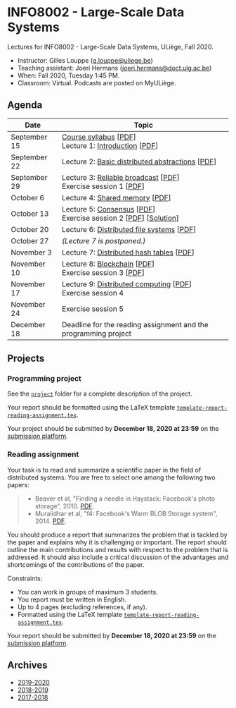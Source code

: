 # INFO8002 - Large-Scale Data Systems

Lectures for INFO8002 - Large-Scale Data Systems, ULiège, Fall 2020.

- Instructor: Gilles Louppe ([g.louppe@uliege.be](mailto:g.louppe@uliege.be))
- Teaching assistant: Joeri Hermans ([joeri.hermans@doct.ulg.ac.be](mailto:joeri.hermans@doct.ulg.ac.be))
- When: Fall 2020, Tuesday 1:45 PM.
- Classroom: Virtual. Podcasts are posted on MyULiège.

## Agenda
| Date | Topic |
| --- | --- |
| September 15 | [Course syllabus](https://glouppe.github.io/info8002-large-scale-data-systems/?p=course-syllabus.md) [[PDF](https://glouppe.github.io/info8002-large-scale-data-systems/pdf/course-syllabus.pdf)]<br>Lecture 1: [Introduction](https://glouppe.github.io/info8002-large-scale-data-systems/?p=lecture1.md) [[PDF](https://glouppe.github.io/info8002-large-scale-data-systems/pdf/lec1.pdf)] |
| September 22 | Lecture 2: [Basic distributed abstractions](https://glouppe.github.io/info8002-large-scale-data-systems/?p=lecture2.md) [[PDF](https://glouppe.github.io/info8002-large-scale-data-systems/pdf/lec2.pdf)]  |
| September 29 | Lecture 3: [Reliable broadcast](https://glouppe.github.io/info8002-large-scale-data-systems/?p=lecture3.md) [[PDF](https://glouppe.github.io/info8002-large-scale-data-systems/pdf/lec3.pdf)]<br>Exercise session 1 [[PDF](https://glouppe.github.io/info8002-large-scale-data-systems/pdf/ex1.pdf)] |
| October 6 | Lecture 4: [Shared memory](https://glouppe.github.io/info8002-large-scale-data-systems/?p=lecture4.md) [[PDF](https://glouppe.github.io/info8002-large-scale-data-systems/pdf/lec4.pdf)] |
| October 13 | Lecture 5: [Consensus](https://glouppe.github.io/info8002-large-scale-data-systems/?p=lecture5.md) [[PDF](https://glouppe.github.io/info8002-large-scale-data-systems/pdf/lec5.pdf)]<br>Exercise session 2 [[PDF](https://glouppe.github.io/info8002-large-scale-data-systems/pdf/ex2.pdf)] [[Solution](https://glouppe.github.io/info8002-large-scale-data-systems/pdf/ex2-solution.pdf)] |
| October 20 | Lecture 6: [Distributed file systems](https://glouppe.github.io/info8002-large-scale-data-systems/?p=lecture6.md) [[PDF](https://glouppe.github.io/info8002-large-scale-data-systems/pdf/lec6.pdf)] |
| October 27 | _(Lecture 7 is postponed.)_ |
| November 3 | Lecture 7: [Distributed hash tables](https://glouppe.github.io/info8002-large-scale-data-systems/?p=lecture7.md) [[PDF](https://glouppe.github.io/info8002-large-scale-data-systems/pdf/lec7.pdf)]  |
| November 10 | Lecture 8: [Blockchain](https://glouppe.github.io/info8002-large-scale-data-systems/?p=lecture8.md) [[PDF](https://glouppe.github.io/info8002-large-scale-data-systems/pdf/lec8.pdf)]<br>Exercise session 3 [[PDF](https://glouppe.github.io/info8002-large-scale-data-systems/pdf/ex3.pdf)]  |
| November 17 | Lecture 9: [Distributed computing](https://glouppe.github.io/info8002-large-scale-data-systems/?p=lecture9.md) [[PDF](https://glouppe.github.io/info8002-large-scale-data-systems/pdf/lec9.pdf)]<br>Exercise session 4 |
| November 24 | Exercise session 5 | 
| December 18 | Deadline for the reading assignment and the programming project | 

## Projects

### Programming project

See the [`project`](project) folder for a complete description of the project.

Your report should be formatted using the LaTeX template [`template-report-reading-assignment.tex`](https://glouppe.github.io/info8002-large-scale-data-systems/template-report-reading-assignment.tex).

Your project should be submitted  by **December 18, 2020 at 23:59** on the [submission platform](https://submit.montefiore.ulg.ac.be/).

### Reading assignment

Your task is to read and summarize a scientific paper in the field of distributed systems. You are free to select one among the following two papers:

> - Beaver et al, "Finding a needle in Haystack: Facebook's photo storage", 2010. [PDF](https://www.usenix.org/legacy/event/osdi10/tech/full_papers/Beaver.pdf).
> - Muralidhar et al, "f4: Facebook's Warm BLOB Storage system", 2014. [PDF](https://www.usenix.org/system/files/conference/osdi14/osdi14-paper-muralidhar.pdf).
>
You should produce a report that summarizes the problem that is tackled by the paper and explains why it is challenging or important. The report should outline the main contributions and results with respect to the problem that is addressed. It should also include a critical discussion of the advantages and shortcomings of the contributions of the paper.

Constraints:
- You can work in groups of maximum 3 students.
- You report must be written in English.
- Up to 4 pages (excluding references, if any).
- Formatted using the LaTeX template [`template-report-reading-assignment.tex`](https://glouppe.github.io/info8002-large-scale-data-systems/template-report-reading-assignment.tex).

Your report should be submitted  by **December 18, 2020 at 23:59** on the [submission platform](https://submit.montefiore.ulg.ac.be/).

## Archives

- [2019-2020](https://github.com/glouppe/info8002-large-scale-data-systems/tree/info8002-2019)
- [2018-2019](https://github.com/glouppe/info8002-large-scale-data-systems/tree/info8002-2018)
- [2017-2018](https://github.com/glouppe/info8002-large-scale-data-systems/tree/info8002-2017)
